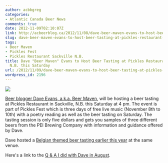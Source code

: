 ```yaml
---
author: acbbgreg
categories:
- Atlantic Canada Beer News
comments: true
date: 2012-11-09T02:10:07Z
link: http://acbeerblog.ca/2012/11/08/dave-beer-maven-evans-to-host-beer-tasting-at-pickles-restaurant-in-sackville-n-b-this-saturday/
slug: dave-beer-maven-evans-to-host-beer-tasting-at-pickles-restaurant-in-sackville-n-b-this-saturday
tags:
- Beer Maven
- Pickles Fest
- Pickles Restaurant Sackville N.B.
title: Dave "Beer Maven" Evans to Host Beer Tasting at Pickles Restaurant in Sackville,
  N.B. this Saturday
url: /2012/11/09/dave-beer-maven-evans-to-host-beer-tasting-at-pickles-restaurant-in-sackville-n-b-this-saturday/
wordpress_id: 2196
---
```


[![](http://acbeerblog.ca/wp-content/uploads/2012/11/peibrewingcompany.gif)](http://acbeerblog.ca/wp-content/uploads/2012/11/peibrewingcompany.gif)

[Beer blogger Dave Evans, a.k.a. Beer Maven](http://beermaven.blogspot.ca/), will be hosting a beer tasting at Pickles Restaurant in Sackville, N.B. this Saturday at 4 pm.  The event is part of Pickles Fest which is three days of free live music (November 8th to 10th) with a poetry reading as well as the beer tasting on Saturday.  The tasting session is only five dollars and gets you samples of three different beers from the PEI Brewing Company with information and guidance offered by Dave.

Dave hosted a [Belgian themed beer tasting earlier this year](http://atlanticcanadabeerblog.wordpress.com/2012/07/25/beers-of-belgium-beer-tasting-event-to-take-place-in-sackville-nb-july-28th/) at the same venue.

Here's a link to the [Q & A I did with Dave in August](http://atlanticcanadabeerblog.wordpress.com/2012/08/15/q-and-a-with-beer-blogger-beer-maven/).
